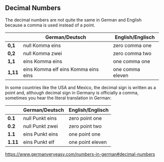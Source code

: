 ## Decimal Numbers

The decimal numbers are not quite the same in German and English because a comma is used instead of a point.

|          | German/Deutsch                      | English/Englisch |
| -------- | ----------------------------------- | ---------------- |
| **0,1**  | null Komma eins                     | zero comma one   |
| **0,2**  | null Komma zwei                     | zero comma two   |
| **1,1**  | eins Komma eins                     | one comma one    |
| **1,11** | eins Komma elf eins Komma eins eins | one comma eleven |

In some countries like the USA and Mexico, the decimal sign is written as a point and, although decimal sign in Germany is officially a comma, sometimes you hear the literal translation in German:

|          | German/Deutsch  | English/Englisch |
| -------- | --------------- | ---------------- |
| **0.1**  | null Punkt eins | zero point one   |
| **0.2**  | null Punkt zwei | zero point two   |
| **1.1**  | eins Punkt eins | one point one    |
| **1.11** | eins Punkt elf  | one point eleven |



https://www.germanveryeasy.com/numbers-in-german#decimal-numbers